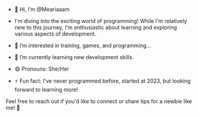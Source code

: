 - 👋 Hi, I’m @Meariaaam
- I'm diving into the exciting world of programming! While I'm relatively new to this journey,
  I'm enthusiastic about learning and exploring various aspects of development.

- 👀 I’m interested in training, games, and programming...
- 🌱 I’m currently learning new development skills.
- 😄 Pronouns: She/Her
- ⚡ Fun fact: I've never programmed before, started at 2023, but looking forward to learning more!

Feel free to reach out if you'd like to connect or share tips for a newbie like me! 🌟

